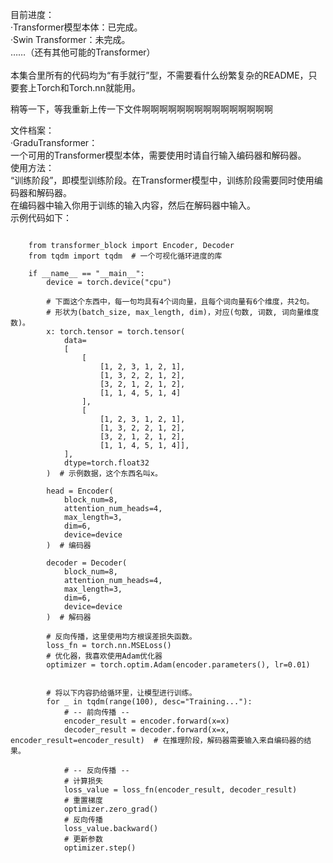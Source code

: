 目前进度：<br>
    ·Transformer模型本体：已完成。<br>
    ·Swin Transformer：未完成。<br>
    ……（还有其他可能的Transformer）<br>
<br>
本集合里所有的代码均为“有手就行”型，不需要看什么纷繁复杂的README，只要套上Torch和Torch.nn就能用。<br>

稍等一下，等我重新上传一下文件啊啊啊啊啊啊啊啊啊啊啊啊啊啊啊

文件档案：<br>
    ·GraduTransformer：<br>
        一个可用的Transformer模型本体，需要使用时请自行输入编码器和解码器。<br>
        使用方法：<br>
        “训练阶段”，即模型训练阶段。在Transformer模型中，训练阶段需要同时使用编码器和解码器。<br>
        在编码器中输入你用于训练的输入内容，然后在解码器中输入。<br>
        示例代码如下：<br>
```
        
    from transformer_block import Encoder, Decoder
    from tqdm import tqdm  # 一个可视化循环进度的库

    if __name__ == "__main__":
        device = torch.device("cpu")

        # 下面这个东西中，每一句均具有4个词向量，且每个词向量有6个维度，共2句。
        # 形状为(batch_size, max_length, dim)，对应(句数, 词数, 词向量维度数)。
        x: torch.tensor = torch.tensor(
            data=
            [
                [
                    [1, 2, 3, 1, 2, 1],
                    [1, 3, 2, 2, 1, 2],
                    [3, 2, 1, 2, 1, 2],
                    [1, 1, 4, 5, 1, 4]
                ],
                [
                    [1, 2, 3, 1, 2, 1],
                    [1, 3, 2, 2, 1, 2],
                    [3, 2, 1, 2, 1, 2],
                    [1, 1, 4, 5, 1, 4]],
            ],
            dtype=torch.float32
        )  # 示例数据，这个东西名叫x。

        head = Encoder(
            block_num=8,
            attention_num_heads=4,
            max_length=3,
            dim=6,
            device=device
        )  # 编码器

        decoder = Decoder(
            block_num=8,
            attention_num_heads=4,
            max_length=3,
            dim=6,
            device=device
        )  # 解码器

        # 反向传播，这里使用均方根误差损失函数。
        loss_fn = torch.nn.MSELoss()
        # 优化器，我喜欢使用Adam优化器
        optimizer = torch.optim.Adam(encoder.parameters(), lr=0.01)


        # 将以下内容扔给循环里，让模型进行训练。
        for _ in tqdm(range(100), desc="Training..."):
            # -- 前向传播 --
            encoder_result = encoder.forward(x=x)
            decoder_result = decoder.forward(x=x, encoder_result=encoder_result)  # 在推理阶段，解码器需要输入来自编码器的结果。

            # -- 反向传播 --        
            # 计算损失
            loss_value = loss_fn(encoder_result, decoder_result)        
            # 重置梯度
            optimizer.zero_grad()
            # 反向传播
            loss_value.backward()
            # 更新参数
            optimizer.step()

        
```
